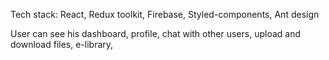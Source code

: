 Tech stack: React, Redux toolkit, Firebase, Styled-components, Ant design

User can see his dashboard, profile, chat with other users, upload and download files, e-library, 
